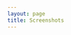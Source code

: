 ```yaml
---
layout: page
title: Screenshots
---
```

<!-- 
{% image_set /images/screenshots/ --container-tag=div --wrap-tag=div %} -->